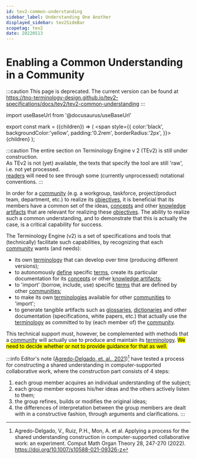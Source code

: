 ```yaml
---
id: tev2-common-understanding
sidebar_label: Understanding One Another
displayed_sidebar: tev2SideBar
scopetag: tev2
date: 20220513
---
```


# Enabling a Common Understanding in a Community

:::caution
This page is deprecated. The current version can be found at https://tno-terminology-design.github.io/tev2-specifications/docs/tev2/tev2-common-understanding
:::

import useBaseUrl from '@docusaurus/useBaseUrl'

export const mark = ({children}) => (
  <span style={{ color:'black', backgroundColor:'yellow', padding:'0.2rem', borderRadius:'2px', }}>
    {children}
  </span> );

:::caution
The entire section on Terminology Engine v 2 (TEv2) is still under construction.<br/>
As TEv2 is not (yet) available, the texts that specify the tool are still 'raw', i.e. not yet processed.<br/>[readers](@) will need to see through some (currently unprocessed) notational conventions.
:::

In order for a [community](@) (e.g. a workgroup, taskforce, project/product team, department, etc.) to realize its [objectives](@), it is beneficial that its members have a common set of the ideas, [concepts](@) and other [knowledge artifacts](@) that are relevant for realizing these [objectives](@). The ability to realize such a common understanding, and to demonstrate that this is actually the case, is a critical capability for success.

The Terminology Engine (v2) is a set of specifications and tools that (technically) facilitate such capabilities, by recognizing that each [community](@) wants (and needs):
- its own [terminology](@) that can develop over time (producing different versions);
- to autonomously [define](@) specific [terms](@), create its particular documentation for its [concepts](@) or other [knowledge artifacts](@);
- to 'import' (borrow, include, use) specific [terms](@) that are defined by other [communities](@);
- to make its own [terminologies](@) available for other [communities](@) to 'import';
- to generate tangible artifacts such as [glossaries](@), [dictionaries](@) and other documentation (specifications, white papers, etc.) that actually use the [terminology](@) as committed to by (each member of) the [community](@).

This technical support must, however, be complemented with methods that a [community](@) will actually use to produce and maintain its [terminology](@). <mark>We need to decide whether or not to provide guidance for that as well.</mark>

:::info Editor's note
([Agredo-Delgado, et. al., 2021](https://link.springer.com/article/10.1007/s10588-021-09326-z))[^1] have tested a process for constructing a shared understanding in computer-supported collaborative work, where the construction part consists of 4 steps:
1. each group member acquires an individual understanding of the subject;
2. each group member exposes his/her ideas and the others actively listen to them;
3. the group refines, builds or modifies the original ideas;
4. the differences of interpretation between the group members are dealt with in a constructive fashion, through arguments and clarifications.
:::

[^1]: Agredo-Delgado, V., Ruiz, P.H., Mon, A. et al. Applying a process for the shared understanding construction in computer-supported collaborative work: an experiment. Comput Math Organ Theory 28, 247-270 (2022). https://doi.org/10.1007/s10588-021-09326-z
